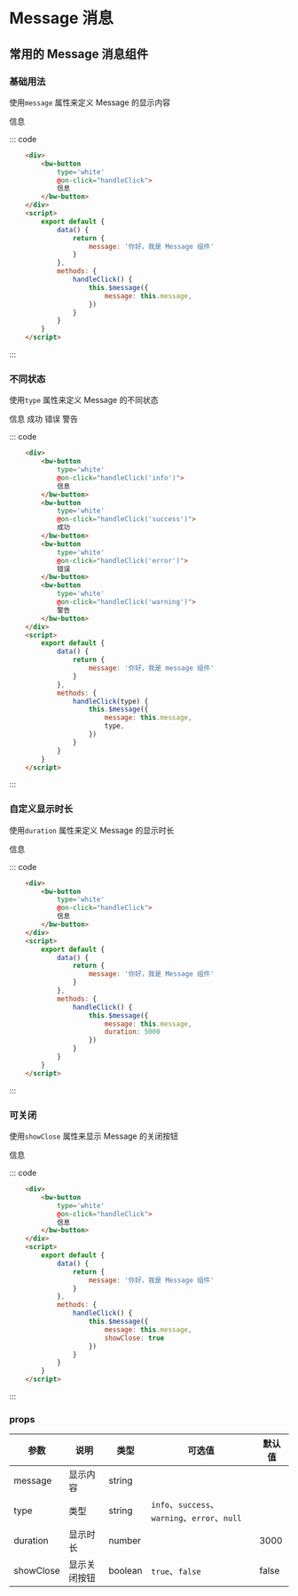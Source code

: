 # Message 消息
常用的 Message 消息组件
-----

### 基础用法
使用```message``` 属性来定义 Message 的显示内容

<div style='margin-bottom: 10px;'>
    <bw-button
        type='white'
        @on-click="handleClick">
        信息
    </bw-button>
</div>
<script>
    export default {
        data() {
            return {
                message: '你好，我是 Message 组件'
            }
        },
        methods: {
            handleClick(type) {
                this.$message({
                    message: this.message,
                    type,
                    duration: 1500
                })
            },
            handleClickShowClose() {
                this.$message({
                    message: this.message,
                    showClose: true
                })
            },
            handleClickDruation() {
                this.$message({
                    message: this.message,
                    duration: 5000
                })
            }
        }
    }
</script>

::: code 
```html
    <div>
        <bw-button
            type='white'
            @on-click="handleClick">
            信息
        </bw-button>
    </div>
    <script>
        export default {
            data() {
                return {
                    message: '你好，我是 Message 组件'
                }
            },
            methods: {
                handleClick() {
                    this.$message({
                        message: this.message,
                    })
                }
            }
        }
    </script>
```
:::

### 不同状态
使用```type``` 属性来定义 Message 的不同状态

<div style='margin-bottom: 10px;'>
    <bw-button
        type='white'
        @on-click="handleClick('info')">
        信息
    </bw-button>
    <bw-button
        type='tysuccess'
        @on-click="handleClick('success')">
        成功
    </bw-button>
    <bw-button
        type='tyerror'
        @on-click="handleClick('error')">
        错误
    </bw-button>
    <bw-button
        type='tywarning'
        @on-click="handleClick('warning')">
        警告
    </bw-button>
</div>
<script>
    export default {
        data() {
            return {
                message: '你好，我是 Message 组件'
            }
        },
        methods: {
            handleClick(type) {
                this.$message({
                    message: this.message,
                    type,
                })
            }
        }
    }
</script>

::: code
```html
    <div>
        <bw-button
            type='white'
            @on-click="handleClick('info')">
            信息
        </bw-button>
        <bw-button
            type='white'
            @on-click="handleClick('success')">
            成功
        </bw-button>
        <bw-button
            type='white'
            @on-click="handleClick('error')">
            错误
        </bw-button>
        <bw-button
            type='white'
            @on-click="handleClick('warning')">
            警告
        </bw-button>
    </div>
    <script>
        export default {
            data() {
                return {
                    message: '你好，我是 message 组件'
                }
            },
            methods: {
                handleClick(type) {
                    this.$message({
                        message: this.message,
                        type,
                    })
                }
            }
        }
    </script>
```
:::


### 自定义显示时长
使用```duration``` 属性来定义 Message 的显示时长

<div style='margin-bottom: 10px;'>
    <bw-button
        type='white'
        @on-click="handleClickDruation">
        信息
    </bw-button>
</div>

::: code
```html
    <div>
        <bw-button
            type='white'
            @on-click="handleClick">
            信息
        </bw-button>
    </div>
    <script>
        export default {
            data() {
                return {
                    message: '你好，我是 Message 组件'
                }
            },
            methods: {
                handleClick() {
                    this.$message({
                        message: this.message,
                        duration: 5000
                    })
                }
            }
        }
    </script>
```
:::

### 可关闭
使用```showClose``` 属性来显示 Message 的关闭按钮

<div style='margin-bottom: 10px'>
    <bw-button
        type='white'
        @on-click="handleClickShowClose">
        信息
    </bw-button>
</div>

::: code
```html
    <div>
        <bw-button
            type='white'
            @on-click="handleClick">
            信息
        </bw-button>
    </div>
    <script>
        export default {
            data() {
                return {
                    message: '你好，我是 Message 组件'
                }
            },
            methods: {
                handleClick() {
                    this.$message({
                        message: this.message,
                        showClose: true
                    })
                }
            }
        }
    </script>
```
:::

### props
| 参数      | 说明    | 类型      | 可选值       | 默认值   |
|---------- |-------- |---------- |-------------  |-------- |
| message     | 显示内容   | string  |        |       |
| type     | 类型   | string    |   `info`、`success`、`warning`、`error`、`null` |    |
| duration     | 显示时长   | number    |    |  3000  |
| showClose     | 显示关闭按钮  | boolean    |   `true`、`false` |  false  |
